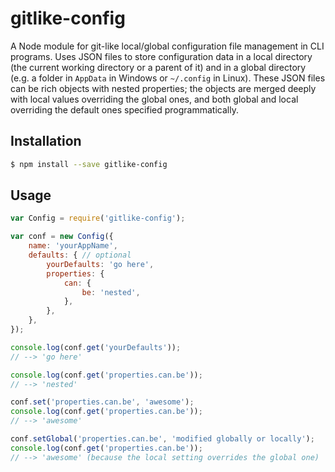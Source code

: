 # gitlike-config
A Node module for git-like local/global configuration file management in CLI programs. Uses JSON files to store configuration data in a local directory (the current working directory or a parent of it) and in a global directory (e.g. a folder in `AppData` in Windows or `~/.config` in Linux). These JSON files can be rich objects with nested  properties; the objects are merged deeply with local values overriding the global ones, and both global and local overriding the default ones specified programmatically.

## Installation
```sh
$ npm install --save gitlike-config
```

## Usage
```js
var Config = require('gitlike-config');

var conf = new Config({
	name: 'yourAppName',
	defaults: { // optional
		yourDefaults: 'go here',
		properties: {
			can: {
				be: 'nested',
			},
		},
	},
});

console.log(conf.get('yourDefaults'));
// --> 'go here'

console.log(conf.get('properties.can.be'));
// --> 'nested'

conf.set('properties.can.be', 'awesome');
console.log(conf.get('properties.can.be'));
// --> 'awesome'

conf.setGlobal('properties.can.be', 'modified globally or locally');
console.log(conf.get('properties.can.be'));
// --> 'awesome' (because the local setting overrides the global one)
```

